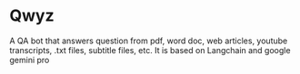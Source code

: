 # Qwyz
A QA bot that answers question from pdf, word doc, web articles, youtube transcripts, .txt files, subtitle files, etc. It is based on Langchain and google gemini pro
